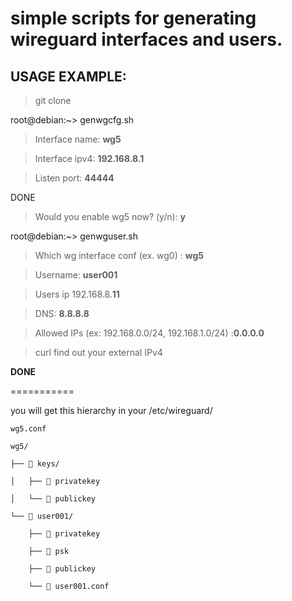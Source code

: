 # simple scripts for generating wireguard interfaces and users.

## USAGE EXAMPLE:

> git clone 

root@debian:~> genwgcfg.sh

> Interface name: **wg5**

> Interface ipv4: **192.168.8.1**

> Listen port: **44444**

DONE

> Would you enable wg5 now? (y/n): **y**

root@debian:~> genwguser.sh

> Which wg interface conf (ex. wg0) : **wg5**

> Username: **user001**

> Users ip 192.168.8.**11**

> DNS: **8.8.8.8**

> Allowed IPs (ex: 192.168.0.0/24, 192.168.1.0/24) :**0.0.0.0**

> curl find out your external IPv4

**DONE**

===========

you will get this hierarchy in your /etc/wireguard/

    wg5.conf

    wg5/

    ├──  keys/

    │   ├──  privatekey

    │   └──  publickey

    └──  user001/

        ├──  privatekey
    
        ├──  psk
    
        ├──  publickey
    
        └──  user001.conf
